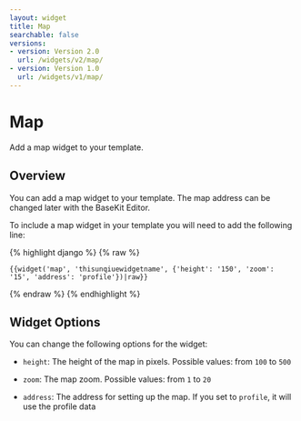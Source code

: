 ```yaml
---
layout: widget
title: Map
searchable: false
versions:
- version: Version 2.0
  url: /widgets/v2/map/
- version: Version 1.0
  url: /widgets/v1/map/
---
```


# Map

Add a map widget to your template.

## Overview

You can add a map widget to your template. The map address can be changed later with the BaseKit Editor.

To include a map widget in your template you will need to add the following line:

{% highlight django %}
{% raw %}

	{{widget('map', 'thisunqiuewidgetname', {'height': '150', 'zoom': '15', 'address': 'profile'})|raw}}

{% endraw %}
{% endhighlight %}

## Widget Options
You can change the following options for the widget:

* ```height```: The height of the map in pixels. Possible values: from ```100``` to ```500```

* ```zoom```: The map zoom. Possible values: from ```1``` to ```20```

* ```address```: The address for setting up the map. If you set to ```profile```, it will use the profile data
